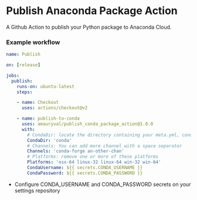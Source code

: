 # Publish Anaconda Package Action
A Github Action to publish your Python package to Anaconda Cloud.

### Example workflow
```yaml
name: Publish

on: [release]

jobs:
  publish:
    runs-on: ubuntu-latest
    steps:

    - name: Checkout
      uses: actions/checkout@v2

    - name: publish-to-conda
      uses: amauryval/publish_conda_package_action@1.0.0
      with:
        # CondaDir: locate the directory containing your meta.yml, conda_build_config.yaml (...) files
        CondaDir: 'conda'
        # Channels: You can add more channel with a space separator
        Channels: 'conda-forge an-other-chan' 
        # Platforms: remove one or more of these platforms
        Platforms: 'osx-64 linux-32 linux-64 win-32 win-64'
        CondaUsername: ${{ secrets.CONDA_USERNAME }}
        CondaPassword: ${{ secrets.CONDA_PASSWORD }}
```

* Configure CONDA_USERNAME and CONDA_PASSWORD secrets on your settings repository